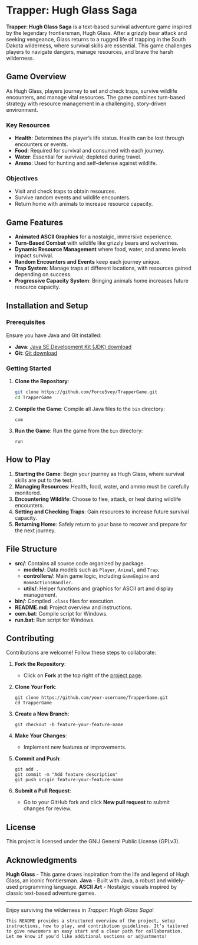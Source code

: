 # Trapper: Hugh Glass Saga

**Trapper: Hugh Glass Saga** is a text-based survival adventure game inspired by the legendary frontiersman, Hugh Glass. After a grizzly bear attack and seeking vengeance, Glass returns to a rugged life of trapping in the South Dakota wilderness, where survival skills are essential. This game challenges players to navigate dangers, manage resources, and brave the harsh wilderness.

## Game Overview

As Hugh Glass, players journey to set and check traps, survive wildlife encounters, and manage vital resources. The game combines turn-based strategy with resource management in a challenging, story-driven environment.

### Key Resources
- **Health**: Determines the player’s life status. Health can be lost through encounters or events.
- **Food**: Required for survival and consumed with each journey.
- **Water**: Essential for survival; depleted during travel.
- **Ammo**: Used for hunting and self-defense against wildlife.

### Objectives
- Visit and check traps to obtain resources.
- Survive random events and wildlife encounters.
- Return home with animals to increase resource capacity.

## Game Features

- **Animated ASCII Graphics** for a nostalgic, immersive experience.
- **Turn-Based Combat** with wildlife like grizzly bears and wolverines.
- **Dynamic Resource Management** where food, water, and ammo levels impact survival.
- **Random Encounters and Events** keep each journey unique.
- **Trap System**: Manage traps at different locations, with resources gained depending on success.
- **Progressive Capacity System**: Bringing animals home increases future resource capacity.

## Installation and Setup

### Prerequisites

Ensure you have Java and Git installed:
- **Java**: [Java SE Development Kit (JDK) download](https://www.oracle.com/java/technologies/javase-downloads.html)
- **Git**: [Git download](https://git-scm.com/downloads)

### Getting Started

1. **Clone the Repository**:
   ```bash
   git clone https://github.com/Force5vey/TrapperGame.git
   cd TrapperGame

2. **Compile the Game**: Compile all Java files to the `bin` directory:

   ```
   com
   ```

3. **Run the Game**: Run the game from the `bin` directory:

   ```
   run
   ```

## How to Play

1. **Starting the Game**: Begin your journey as Hugh Glass, where survival skills are put to the test.
2. **Managing Resources**: Health, food, water, and ammo must be carefully monitored.
3. **Encountering Wildlife**: Choose to flee, attack, or heal during wildlife encounters.
4. **Setting and Checking Traps**: Gain resources to increase future survival capacity.
5. **Returning Home**: Safely return to your base to recover and prepare for the next journey.

## File Structure

- **src/**: Contains all source code organized by package.
  - **models/**: Data models such as `Player`, `Animal`, and `Trap`.
  - **controllers/**: Main game logic, including `GameEngine` and `HomeActionsHandler`.
  - **utils/**: Helper functions and graphics for ASCII art and display management.
- **bin/**: Compiled `.class` files for execution.
- **README.md**: Project overview and instructions.
- **com.bat**: Compile script for Windows.
- **run.bat**: Run script for Windows.

## Contributing

Contributions are welcome! Follow these steps to collaborate:

1. **Fork the Repository**:

   - Click on **Fork** at the top right of the [project page](https://github.com/Force5vey/TrapperGame).

2. **Clone Your Fork**:

   ```
   git clone https://github.com/your-username/TrapperGame.git
   cd TrapperGame
   ```

3. **Create a New Branch**:

   ```
   git checkout -b feature-your-feature-name
   ```

4. **Make Your Changes**:

   - Implement new features or improvements.

5. **Commit and Push**:

   ```
   git add .
   git commit -m "Add feature description"
   git push origin feature-your-feature-name
   ```

6. **Submit a Pull Request**:

   - Go to your GitHub fork and click **New pull request** to submit changes for review.

## License

This project is licensed under the GNU General Public License (GPLv3).

## Acknowledgments

**Hugh Glass** - This game draws inspiration from the life and legend of Hugh Glass, an iconic frontiersman. **Java** - Built with Java, a robust and widely-used programming language. **ASCII Art** - Nostalgic visuals inspired by classic text-based adventure games.

------

Enjoy surviving the wilderness in *Trapper: Hugh Glass Saga*!

```
This README provides a structured overview of the project, setup instructions, how to play, and contribution guidelines. It’s tailored to give newcomers an easy start and a clear path for collaboration. Let me know if you’d like additional sections or adjustments!
```

